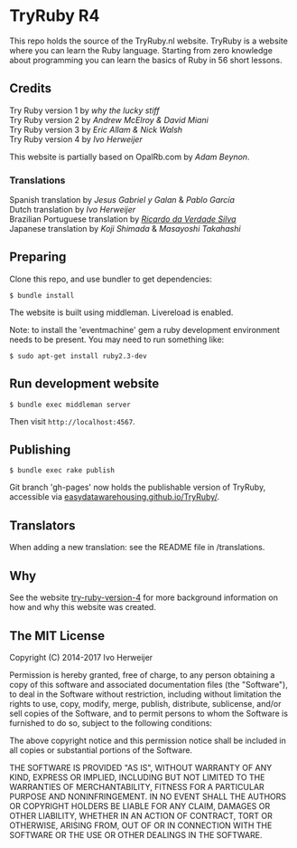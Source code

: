# TryRuby R4

This repo holds the source of the TryRuby.nl website. TryRuby is a website
where you can learn the Ruby language. Starting from zero knowledge about
programming you can learn the basics of Ruby in 56 short lessons.

## Credits
Try Ruby version 1 by _why the lucky stiff_  
Try Ruby version 2 by _Andrew McElroy & David Miani_  
Try Ruby version 3 by _Eric Allam & Nick Walsh_  
Try Ruby version 4 by _Ivo Herweijer_  

This website is partially based on OpalRb.com by _Adam Beynon_.

### Translations
Spanish translation by _Jesus Gabriel y Galan_ & _Pablo García_  
Dutch translation by _Ivo Herweijer_  
Brazilian Portuguese translation by [_Ricardo da Verdade Silva_](https://github.com/ricardovsilva)<br>
Japanese translation by _Koji Shimada_ & _Masayoshi Takahashi_

## Preparing
Clone this repo, and use bundler to get dependencies:

    $ bundle install

The website is built using middleman. Livereload is enabled.

Note: to install the 'eventmachine' gem a ruby development environment needs to
be present. You may need to run something like:

    $ sudo apt-get install ruby2.3-dev

## Run development website

    $ bundle exec middleman server

Then visit `http://localhost:4567`.

## Publishing

    $ bundle exec rake publish

Git branch 'gh-pages' now holds the publishable version of TryRuby, accessible
via [easydatawarehousing.github.io/TryRuby/](https://easydatawarehousing.github.io/TryRuby/).

## Translators
When adding a new translation: see the README file in /translations.

## Why
See the website [try-ruby-version-4](https://easydatawarehousing.github.io/TryRuby/articles/try-ruby-version-4/)
for more background information on how and why this website was created.

## The MIT License

Copyright (C) 2014-2017 Ivo Herweijer

Permission is hereby granted, free of charge, to any person obtaining a copy
of this software and associated documentation files (the "Software"), to deal
in the Software without restriction, including without limitation the rights
to use, copy, modify, merge, publish, distribute, sublicense, and/or sell
copies of the Software, and to permit persons to whom the Software is
furnished to do so, subject to the following conditions:

The above copyright notice and this permission notice shall be included in
all copies or substantial portions of the Software.

THE SOFTWARE IS PROVIDED "AS IS", WITHOUT WARRANTY OF ANY KIND, EXPRESS OR
IMPLIED, INCLUDING BUT NOT LIMITED TO THE WARRANTIES OF MERCHANTABILITY,
FITNESS FOR A PARTICULAR PURPOSE AND NONINFRINGEMENT. IN NO EVENT SHALL THE
AUTHORS OR COPYRIGHT HOLDERS BE LIABLE FOR ANY CLAIM, DAMAGES OR OTHER
LIABILITY, WHETHER IN AN ACTION OF CONTRACT, TORT OR OTHERWISE, ARISING FROM,
OUT OF OR IN CONNECTION WITH THE SOFTWARE OR THE USE OR OTHER DEALINGS IN
THE SOFTWARE.

